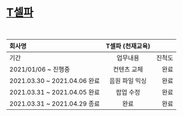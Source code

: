 # [T셀파](http://e.tsherpa.co.kr/main/main.aspx)

<br>
  
| 회사명                              | T셀파 (천재교육)                             ||
| :------------                      | :-----------: | -------------------:         |
| 기간                                |   업무내용     |          진척도              |
| 2021/01/06 ~ 진행중                 | 컨텐츠 교체    |  완료                      |
| 2021.03.30 ~ 2021.04.06 완료        | 음원 파일 믹싱 |  완료                        |
| 2021.03.31 ~ 2021.04.05 완료        | 팝업 수정      |  완료                      |
| 2021.03.31 ~ 2021.04.29 종료        | 완료          |  완료                      |
